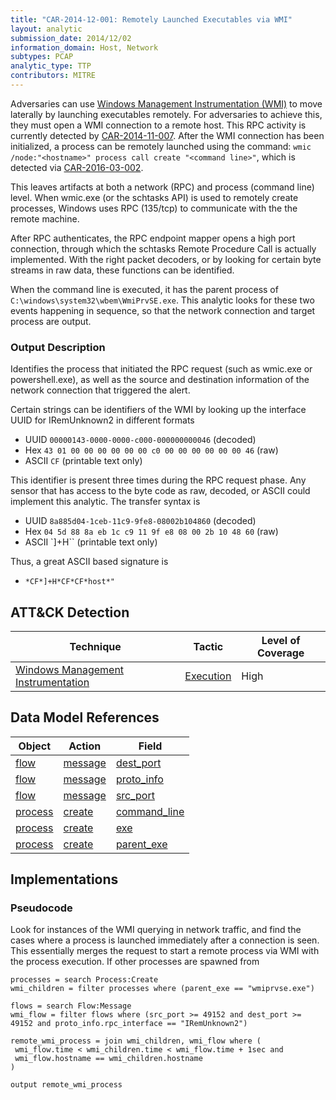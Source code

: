 ```yaml
---
title: "CAR-2014-12-001: Remotely Launched Executables via WMI"
layout: analytic
submission_date: 2014/12/02
information_domain: Host, Network
subtypes: PCAP
analytic_type: TTP
contributors: MITRE
---
```


Adversaries can use [Windows Management Instrumentation (WMI)](https://attack.mitre.org/techniques/T1047) to move laterally by launching executables remotely. For adversaries to achieve this, they must open a WMI connection to a remote host. This RPC activity is currently detected by [CAR-2014-11-007](CAR-2014-11-007). After the WMI connection has been initialized, a process can be remotely launched using the command: `wmic /node:"<hostname>" process call create "<command line>"`, which is detected via [CAR-2016-03-002](CAR-2016-03-002).

This leaves artifacts at both a network (RPC) and process (command line) level. When wmic.exe (or the schtasks API) is used to remotely create processes, Windows uses RPC (135/tcp) to communicate with the the remote machine.

After RPC authenticates, the RPC endpoint mapper opens a high port connection, through which the schtasks Remote Procedure Call is actually implemented. With the right packet decoders, or by looking for certain byte streams in raw data, these functions can be identified.

When the command line is executed, it has the parent process of `C:\windows\system32\wbem\WmiPrvSE.exe`. This analytic looks for these two events happening in sequence, so that the network connection and target process are output.

### Output Description

Identifies the process that initiated the RPC request (such as wmic.exe or powershell.exe), as well as the source and destination information of the network connection that triggered the alert.

Certain strings can be identifiers of the WMI by looking up the interface UUID for IRemUnknown2 in different formats

-   UUID `00000143-0000-0000-c000-000000000046` (decoded)
-   Hex `43 01 00 00 00 00 00 00 c0 00 00 00 00 00 00 46` (raw)
-   ASCII `CF` (printable text only)

This identifier is present three times during the RPC request phase. Any sensor that has access to the byte code as raw, decoded, or ASCII could implement this analytic.
The transfer syntax is 

-   UUID `8a885d04-1ceb-11c9-9fe8-08002b104860` (decoded)
-   Hex `04 5d 88 8a eb 1c c9 11 9f e8 08 00 2b 10 48 60` (raw)
-   ASCII \`]+H\`\` (printable text only)

Thus, a great ASCII based signature is

-   `*CF*]+H*CF*CF*host*"`

## ATT&CK Detection

|Technique |Tactic |Level of Coverage |
|---|---|---|
|[Windows Management Instrumentation](https://attack.mitre.org/techniques/T1047/)|[Execution](https://attack.mitre.org/tactics/TA0002/)|High|

## Data Model References

|Object|Action|Field|
|---|---|---|
|[flow](../data_model/flow) | [message](../data_model/flow#message) | [dest_port](../data_model/flow#dest_port) |
|[flow](../data_model/flow) | [message](../data_model/flow#message) | [proto_info](../data_model/flow#proto_info) |
|[flow](../data_model/flow) | [message](../data_model/flow#message) | [src_port](../data_model/flow#src_port) |
|[process](../data_model/process) | [create](../data_model/process#create) | [command_line](../data_model/process#command_line) |
|[process](../data_model/process) | [create](../data_model/process#create) | [exe](../data_model/process#exe) |
|[process](../data_model/process) | [create](../data_model/process#create) | [parent_exe](../data_model/process#parent_exe) |


## Implementations

### Pseudocode

Look for instances of the WMI querying in network traffic, and find the cases where a process is launched immediately after a connection is seen. This essentially merges the request to start a remote process via WMI with the process execution. If other processes are spawned from 

```
processes = search Process:Create
wmi_children = filter processes where (parent_exe == "wmiprvse.exe")

flows = search Flow:Message
wmi_flow = filter flows where (src_port >= 49152 and dest_port >= 49152 and proto_info.rpc_interface == "IRemUnknown2")

remote_wmi_process = join wmi_children, wmi_flow where (
 wmi_flow.time < wmi_children.time < wmi_flow.time + 1sec and 
 wmi_flow.hostname == wmi_children.hostname 
)

output remote_wmi_process
```

